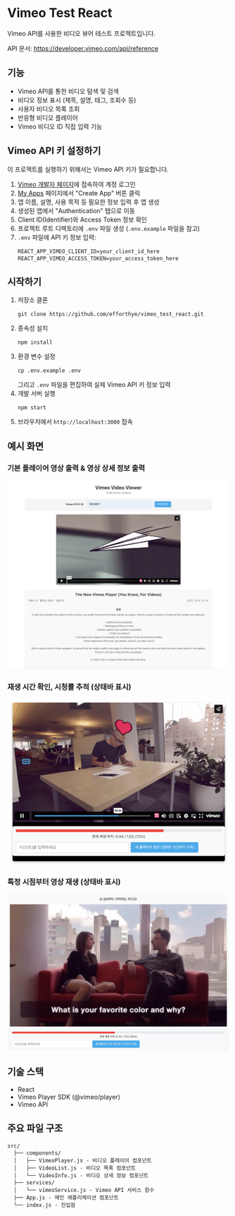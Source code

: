 # Vimeo Test React
Vimeo API를 사용한 비디오 뷰어 테스트 프로젝트입니다.

API 문서: https://developer.vimeo.com/api/reference

## 기능
- Vimeo API를 통한 비디오 탐색 및 검색
- 비디오 정보 표시 (제목, 설명, 태그, 조회수 등)
- 사용자 비디오 목록 조회
- 반응형 비디오 플레이어
- Vimeo 비디오 ID 직접 입력 기능

## Vimeo API 키 설정하기
이 프로젝트를 실행하기 위해서는 Vimeo API 키가 필요합니다.
1. [Vimeo 개발자 페이지](https://developer.vimeo.com/)에 접속하여 계정 로그인
2. [My Apps](https://developer.vimeo.com/apps) 페이지에서 "Create App" 버튼 클릭
3. 앱 이름, 설명, 사용 목적 등 필요한 정보 입력 후 앱 생성
4. 생성된 앱에서 "Authentication" 탭으로 이동
5. Client ID(Identifier)와 Access Token 정보 확인
6. 프로젝트 루트 디렉토리에 `.env` 파일 생성 (`.env.example` 파일을 참고)
7. `.env` 파일에 API 키 정보 입력:
   ```
   REACT_APP_VIMEO_CLIENT_ID=your_client_id_here
   REACT_APP_VIMEO_ACCESS_TOKEN=your_access_token_here
   ```

## 시작하기
1. 저장소 클론
   ```
   git clone https://github.com/efforthye/vimeo_test_react.git
   ```
2. 종속성 설치
   ```
   npm install
   ```
3. 환경 변수 설정
   ```
   cp .env.example .env
   ```
   그리고 `.env` 파일을 편집하여 실제 Vimeo API 키 정보 입력
4. 개발 서버 실행
   ```
   npm start
   ```
5. 브라우저에서 `http://localhost:3000` 접속

## 예시 화면
### 기본 플레이어 영상 출력 & 영상 상세 정보 출력
![alt text](images/image.png)
### 재생 시간 확인, 시청률 추적 (상태바 표시)
![alt text](image.png)
### 특정 시점부터 영상 재생 (상태바 표시)
![alt text](image-1.png)

## 기술 스택
- React
- Vimeo Player SDK (@vimeo/player)
- Vimeo API

## 주요 파일 구조
```
src/
  ├── components/
  │   ├── VimeoPlayer.js - 비디오 플레이어 컴포넌트
  │   ├── VideoList.js - 비디오 목록 컴포넌트
  │   └── VideoInfo.js - 비디오 상세 정보 컴포넌트
  ├── services/
  │   └── vimeoService.js - Vimeo API 서비스 함수
  ├── App.js - 메인 애플리케이션 컴포넌트
  └── index.js - 진입점
```